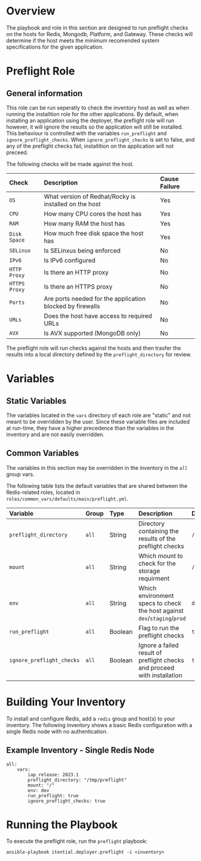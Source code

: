 # Overview

The playbook and role in this section are designed to run preflight checks on the hosts for Redis, Mongodb, Platform, and Gateway. These checks will determine if the host meets the minimum recomended system specifications for the given application.

# Preflight Role

## General information

This role can be run seperatly to check the inventory host as well as when running the installtion role for the other applications. By default, when installing an application using the deployer, the preflight role will run however, it will ignore the results so the application will still be installed. This behaviour is controlled with the variables `run_preflight` and `ignore_preflight_checks`. When `ignore_preflight_checks` is set to false, and any of the preflight checks fail, installition on the application will not preceed.

The following checks will be made against the host. 

| Check | Description | Cause Failure
| :---- | :---------- | :---------- 
| `OS`  | What version of Redhat/Rocky is installed on the host | Yes
| `CPU` | How many CPU cores the host has | Yes
| `RAM` | How many RAM the host has | Yes
| `Disk Space` | How much free disk space the host has | Yes
| `SELinux` | Is SELinxus being enforced | No
| `IPv6` | Is IPv6 configured | No
| `HTTP Proxy` | Is there an HTTP proxy | No
| `HTTPS Proxy` | Is there an HTTPS proxy | No
| `Ports` | Are ports needed for the application blocked by firewalls | No
| `URLs` | Does the host have access to required URLs | No
| `AVX` | Is AVX supported (MongoDB only) | No

The preflight role will run checks against the hosts and then trasfer the results into a local directory defined by the `preflight_directory` for review. 

# Variables

## Static Variables

The variables located in the `vars` directory of each role are "static" and not meant to be overridden by the user.  Since these variable files are included at run-time, they have a higher precedence than the variables in the inventory and are not easily overridden.

## Common Variables

The variables in this section may be overridden in the inventory in the `all` group vars.

The following table lists the default variables that are shared between the Redis-related roles, located in `roles/common_vars/defaults/main/preflight.yml`.

| Variable | Group | Type | Description | Default Value
| :------- | :---- | :--- | :---------- | :------------
| `preflight_directory` | `all` | String | Directory containing the results of the preflight checks  |`/tmp/preflight`
| `mount` | `all` | String | Which mount to check for the storage requirment | `/`
| `env` | `all` | String | Which environment specs to check the host against `dev`/`staging`/`prod`   | `dev`
| `run_preflight` | `all` | Boolean | Flag to run the preflight checks | `true`
| `ignore_preflight_checks` | `all` | Boolean | Ignore a failed result of preflight checks and proceed with installation  | `true`


# Building Your Inventory

To install and configure Redis, add a `redis` group and host(s) to your inventory.  The following inventory shows a basic Redis configuration with a single Redis node with no authentication.

## Example Inventory - Single Redis Node

```
all:
    vars:
        iap_release: 2023.1
        preflight_directory: "/tmp/preflight"
        mount: "/"
        env: dev
        run_preflight: true
        ignore_preflight_checks: true

```

# Running the Playbook

To execute the preflight role, run the `preflight` playbook:

```
ansible-playbook itential.deployer.preflight -i <inventory>
```

